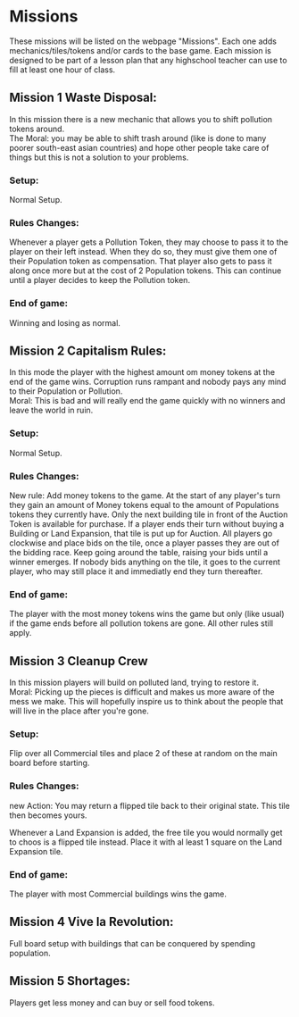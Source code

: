 # Missions
These missions will be listed on the webpage "Missions". 
Each one adds mechanics/tiles/tokens and/or cards to the base game.
Each mission is designed to be part of a lesson plan that any highschool teacher can use to fill at least one hour of class.

## Mission 1 Waste Disposal:
In this mission there is a new mechanic that allows you to shift pollution tokens around.\
The Moral: you may be able to shift trash around (like is done to many poorer south-east asian countries) and hope other people take care of things but this is not a solution to your problems.

### Setup:
Normal Setup.

### Rules Changes:
Whenever a player gets a Pollution Token, they may choose to pass it to the player on their left instead. 
When they do so, they must give them one of their Population token as compensation.
That player also gets to pass it along once more but at the cost of 2 Population tokens.
This can continue until a player decides to keep the Pollution token.

### End of game:
Winning and losing as normal.


## Mission 2 Capitalism Rules:
In this mode the player with the highest amount om money tokens at the end of the game wins. Corruption runs rampant and nobody pays any mind to their Population or Pollution.\
Moral: This is bad and will really end the game quickly with no winners and leave the world in ruin.

### Setup:
Normal Setup.

### Rules Changes:
New rule:
Add money tokens to the game.
At the start of any player's turn they gain an amount of Money tokens equal to the amount of Populations tokens they currently have.
Only the next building tile in front of the Auction Token is available for purchase. 
If a player ends their turn without buying a Building or Land Expansion, that tile is put up for Auction.
All players go clockwise and place bids on the tile, once a player passes they are out of the bidding race. 
Keep going around the table, raising your bids until a winner emerges. 
If nobody bids anything on the tile, it goes to the current player, who may still place it and immediatly end they turn thereafter.

### End of game:
The player with the most money tokens wins the game but only (like usual) if the game ends before all pollution tokens are gone.
All other rules still apply. 


## Mission 3 Cleanup Crew
In this mission players will build on polluted land, trying to restore it.\
Moral: Picking up the pieces is difficult and makes us more aware of the mess we make. This will hopefully inspire us to think about the people that will live in the place after you're gone.

### Setup:
Flip over all Commercial tiles and place 2 of these at random on the main board before starting.

### Rules Changes:
new Action:
You may return a flipped tile back to their original state. This tile then becomes yours.

Whenever a Land Expansion is added, the free tile you would normally get to choos is a flipped tile instead. Place it with al least 1 square on the Land Expansion tile.

### End of game:
The player with most Commercial buildings wins the game.

## Mission 4 Vive la Revolution:
Full board setup with buildings that can be conquered by spending population.

## Mission 5 Shortages:
Players get less money and can buy or sell food tokens. 

